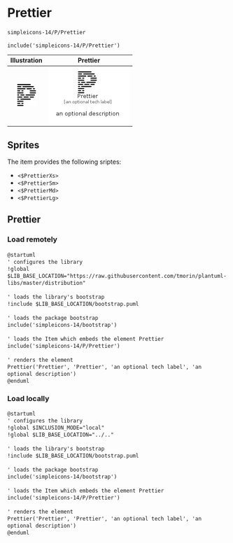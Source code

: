# Prettier


```text
simpleicons-14/P/Prettier
```

```text
include('simpleicons-14/P/Prettier')
```



| Illustration | Prettier |
| :---: | :---: |
| ![illustration for Illustration](../../simpleicons-14/P/Prettier.png) | ![illustration for Prettier](../../simpleicons-14/P/Prettier.Local.png) |



## Sprites
The item provides the following sriptes:

- `<$PrettierXs>`
- `<$PrettierSm>`
- `<$PrettierMd>`
- `<$PrettierLg>`





## Prettier

### Load remotely
```plantuml
@startuml
' configures the library
!global $LIB_BASE_LOCATION="https://raw.githubusercontent.com/tmorin/plantuml-libs/master/distribution"

' loads the library's bootstrap
!include $LIB_BASE_LOCATION/bootstrap.puml

' loads the package bootstrap
include('simpleicons-14/bootstrap')

' loads the Item which embeds the element Prettier
include('simpleicons-14/P/Prettier')

' renders the element
Prettier('Prettier', 'Prettier', 'an optional tech label', 'an optional description')
@enduml
```

### Load locally
```plantuml
@startuml
' configures the library
!global $INCLUSION_MODE="local"
!global $LIB_BASE_LOCATION="../.."

' loads the library's bootstrap
!include $LIB_BASE_LOCATION/bootstrap.puml

' loads the package bootstrap
include('simpleicons-14/bootstrap')

' loads the Item which embeds the element Prettier
include('simpleicons-14/P/Prettier')

' renders the element
Prettier('Prettier', 'Prettier', 'an optional tech label', 'an optional description')
@enduml
```


